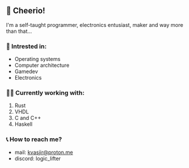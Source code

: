 ## 👋 Cheerio! 
I'm a self-taught programmer, electronics entusiast, maker and way more than that...

### 💜 Intrested in:
- Operating systems
- Computer architecture
- Gamedev
- Electronics

### 🧑‍💻 Currently working with:
1. Rust
2. VHDL
3. C and C++
4. Haskell

### 📞 How to reach me?
- mail: kvasjir@proton.me
- discord: logic_lifter
